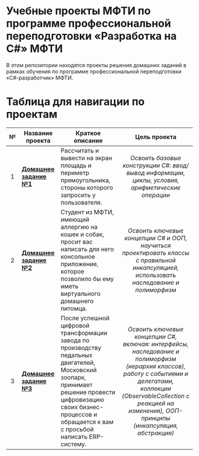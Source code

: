 # Учебные проекты МФТИ по программе профессиональной переподготовки «Разработка на C#» МФТИ

В этом репозитории находятся проекты решения домашних заданий в рамках обучения по программе профессиональной переподготовки «C#-разработчик» МФТИ.

# Таблица для навигации по проектам

| № | Название проекта  | Краткое описание | Цель проекта |
| :---: | --- | ----- | :---: |
| 1 | **[Домашнее задание №1](HomeWork_01)** | Рассчитать и вывести на экран площадь и периметр прямоугольника, стороны которого запросить у пользователя.  | *Освоить базовые конструкции C#: ввод/вывод информации, циклы, условия, арифметические операции* |
| 2 | **[Домашнее задание №2](HomeWork_02)** | Студент из МФТИ, имеющий аллергию на кошек и собак, просит вас написать для него консольное приложение, которое позволило бы ему иметь виртуального домашнего питомца.  | *Освоить ключевые концепции C# и ООП, научиться проектировать классы с правильной инкапсуляцией, использовать наследование и полиморфизм* |
| 3 | **[Домашнее задание №3](HomeWork_03)** | После успешной цифровой трансформации завода по производству педальных двигателей, Московский зоопарк, принимает решение провести цифровизацию своих бизнес-процессов и обращается к вам с просьбой написать ERP-систему.  | *Освоить ключевые концепции C#, включая: интерфейсы, наследование и полиморфизм (иерархия классов), работу с событиями и делегатами, коллекции (ObservableCollection с реакцией на изменения), ООП-принципы (инкапсуляция, абстракция)* |

